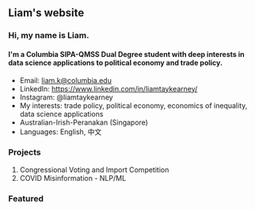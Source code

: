 ## Liam's website

### Hi, my name is Liam. 

#### I'm a Columbia SIPA-QMSS Dual Degree student with deep interests in data science applications to political economy and trade policy.

- Email: [liam.k@columbia.edu](mailto:liam.k@columbia.edu)
- LinkedIn: https://www.linkedin.com/in/liamtaykearney/
- Instagram: @liamtaykearney
- My interests: trade policy, political economy, economics of inequality, data science applications
- Australian-Irish-Peranakan (Singapore)
- Languages: English, 中文

### Projects

1. Congressional Voting and Import Competition
2. COVID Misinformation - NLP/ML

### Featured



